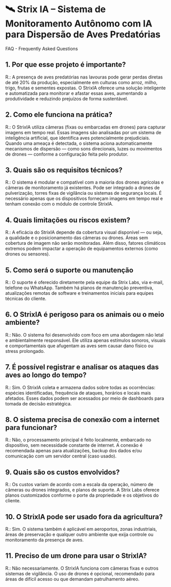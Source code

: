 # 🛰️ Strix IA – Sistema de Monitoramento Autônomo com IA para Dispersão de Aves Predatórias

FAQ - Frequently Asked Questions

## 1. Por que esse projeto é importante?
R.: A presença de aves predatórias nas lavouras pode gerar perdas diretas de até 20% da produção, especialmente em culturas como arroz, milho, trigo, frutas e sementes expostas. O StrixIA oferece uma solução inteligente e automatizada para monitorar e afastar essas aves, aumentando a produtividade e reduzindo prejuízos de forma sustentável.

## 2. Como ele funciona na prática?
R.: O StrixIA utiliza câmeras (fixas ou embarcadas em drones) para capturar imagens em tempo real. Essas imagens são analisadas por um sistema de inteligência artificial, que identifica aves potencialmente prejudiciais. Quando uma ameaça é detectada, o sistema aciona automaticamente mecanismos de dispersão — como sons direcionais, luzes ou movimentos de drones — conforme a configuração feita pelo produtor.

## 3. Quais são os requisitos técnicos?
R.: O sistema é modular e compatível com a maioria dos drones agrícolas e câmeras de monitoramento já existentes. Pode ser integrado a drones de pulverização, torres fixas de vigilância ou sistemas de segurança locais. É necessário apenas que os dispositivos forneçam imagens em tempo real e tenham conexão com o módulo de controle StrixIA.

## 4. Quais limitações ou riscos existem?
R.: A eficácia do StrixIA depende da cobertura visual disponível — ou seja, a qualidade e o posicionamento das câmeras ou drones. Áreas sem cobertura de imagem não serão monitoradas. Além disso, fatores climáticos extremos podem impactar a operação de equipamentos externos (como drones ou sensores).

## 5. Como será o suporte ou manutenção
R.: O suporte é oferecido diretamente pela equipe da Strix Labs, via e-mail, telefone ou WhatsApp. Também há planos de manutenção preventiva, atualizações remotas de software e treinamentos iniciais para equipes técnicas do cliente.

## 6. O StrixIA é perigoso para os animais ou o meio ambiente?
R.: Não. O sistema foi desenvolvido com foco em uma abordagem não letal e ambientalmente responsável. Ele utiliza apenas estímulos sonoros, visuais e comportamentais que afugentam as aves sem causar dano físico ou stress prolongado.

## 7. É possível registrar e analisar os ataques das aves ao longo do tempo?
R.: Sim. O StrixIA coleta e armazena dados sobre todas as ocorrências: espécies identificadas, frequência de ataques, horários e locais mais afetados. Esses dados podem ser acessados por meio de dashboards para tomada de decisão estratégica.

## 8. O sistema precisa de conexão com a internet para funcionar?
R.: Não, o processamento principal é feito localmente, embarcado no dispositivo, sem necessidade constante de internet. A conexão é recomendada apenas para atualizações, backup dos dados e/ou comunicação com um servidor central (caso usado).

## 9. Quais são os custos envolvidos?
R.: Os custos variam de acordo com a escala da operação, número de câmeras ou drones integrados, e planos de suporte. A Strix Labs oferece planos customizados conforme o porte da propriedade e os objetivos do cliente.

## 10. O StrixIA pode ser usado fora da agricultura?
R.: Sim. O sistema também é aplicável em aeroportos, zonas industriais, áreas de preservação e qualquer outro ambiente que exija controle ou monitoramento da presença de aves.

## 11. Preciso de um drone para usar o StrixIA?
R.: Não necessariamente. O StrixIA funciona com câmeras fixas e outros sistemas de vigilância. O uso de drones é opcional, recomendado para áreas de difícil acesso ou que demandam patrulhamento aéreo.